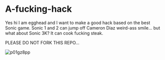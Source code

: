 # A-fucking-hack
Yes hi I am egghead and I want to make a good hack based on the best Sonic game. Sonic 1 and 2 can jump off Cameron Diaz weird-ass smile... but what about Sonic 3K? It can cook fucking steak.


PLEASE DO NOT FORK THIS REPO... 

![p01gz8pp](https://user-images.githubusercontent.com/65814667/142935373-832f7300-4c00-474b-83f9-0f8b22d2f05b.jpg)

